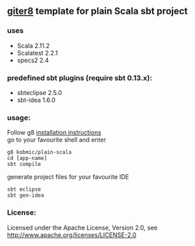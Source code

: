 ## [giter8](http://github.com/n8han/giter8) template for plain Scala sbt project

### uses
* Scala 2.11.2
* Scalatest 2.2.1
* specs2 2.4

### predefined sbt plugins (require sbt 0.13.x):
* sbteclipse 2.5.0
* sbt-idea 1.6.0


### usage:
Follow g8 [installation instructions](http://github.com/n8han/giter8#readme)  
go to your favourite shell and enter  

    g8 kobmic/plain-scala
    cd [app-name]
    sbt compile


generate project files for your favourite IDE

    sbt eclipse
    sbt gen-idea

### License:
Licensed under the Apache License, Version 2.0, see http://www.apache.org/licenses/LICENSE-2.0
